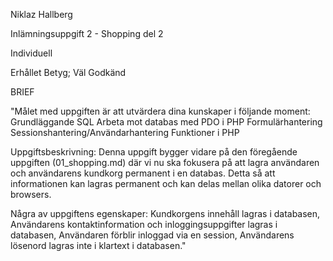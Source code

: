 Niklaz Hallberg

Inlämningsuppgift 2 - Shopping del 2

Individuell 

Erhållet Betyg; Väl Godkänd

BRIEF

"Målet med uppgiften är att utvärdera dina kunskaper i följande moment:
Grundläggande SQL
Arbeta mot databas med PDO i PHP
Formulärhantering
Sessionshantering/Användarhantering
Funktioner i PHP

Uppgiftsbeskrivning:
Denna uppgift bygger vidare på den föregående uppgiften (01_shopping.md) där vi nu ska fokusera på att lagra användaren och användarens kundkorg permanent i en databas. Detta så att informationen kan lagras permanent och kan delas mellan olika datorer och browsers.

Några av uppgiftens egenskaper: Kundkorgens innehåll lagras i databasen, Användarens kontaktinformation och inloggingsuppgifter lagras i databasen, Användaren förblir inloggad via en session, Användarens lösenord lagras inte i klartext i databasen."
